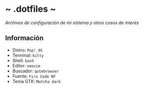# ~ .dotfiles ~
*Archivos de configuración de mi sistema y otros cosos de interés*

## Información
- Distro: `Pop!_OS`
- Terminal: `kitty`
- Shell: `bash`
- Editor: `neovim`
- Buscador: `qutebrowser`
- Fuente: `Fira Code NF`
- Tema GTK: `Matcha dark`
